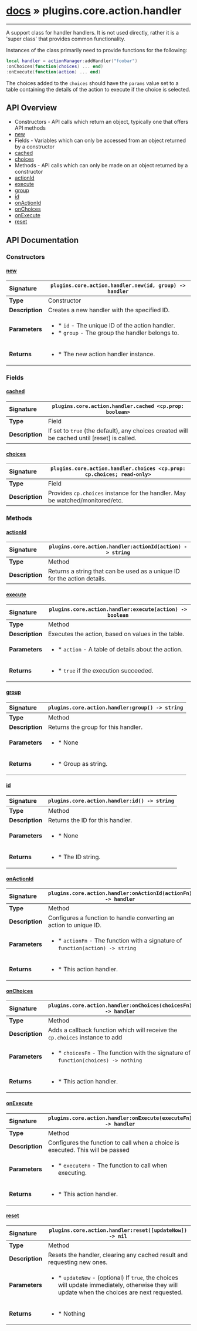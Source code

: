 # [docs](index.md) » plugins.core.action.handler
---

A support class for handler handlers. It is not used directly, rather
it is a 'super class' that provides common functionality.

Instances of the class primarily need to provide functions for the following:

```lua
local handler = actionManager:addHandler("foobar")
:onChoices(function(choices) ... end)
:onExecute(function(action) ... end)
```

The choices added to the `choices` should have the `params` value set to a table
containing the details of the action to execute if the choice is selected.

## API Overview
* Constructors - API calls which return an object, typically one that offers API methods
 * [new](#new)
* Fields - Variables which can only be accessed from an object returned by a constructor
 * [cached](#cached)
 * [choices](#choices)
* Methods - API calls which can only be made on an object returned by a constructor
 * [actionId](#actionid)
 * [execute](#execute)
 * [group](#group)
 * [id](#id)
 * [onActionId](#onactionid)
 * [onChoices](#onchoices)
 * [onExecute](#onexecute)
 * [reset](#reset)

## API Documentation

### Constructors

#### [new](#new)
| <span style="float: left;">**Signature**</span> | <span style="float: left;">`plugins.core.action.handler.new(id, group) -> handler` </span>                                                          |
| -----------------------------------------------------|---------------------------------------------------------------------------------------------------------|
| **Type**                                             | Constructor                                                                                         |
| **Description**                                      | Creates a new handler with the specified ID.                                                                                         |
| **Parameters**                                       | <ul><li>* `id`      - The unique ID of the action handler.</li><li>* `group`   - The group the handler belongs to.</li></ul> |
| **Returns**                                          | <ul><li>* The new action handler instance.</li></ul>          |

### Fields

#### [cached](#cached)
| <span style="float: left;">**Signature**</span> | <span style="float: left;">`plugins.core.action.handler.cached <cp.prop: boolean>` </span>                                                          |
| -----------------------------------------------------|---------------------------------------------------------------------------------------------------------|
| **Type**                                             | Field                                                                                         |
| **Description**                                      | If set to `true` (the default), any choices created will be cached until [reset] is called.                                                                                         |

#### [choices](#choices)
| <span style="float: left;">**Signature**</span> | <span style="float: left;">`plugins.core.action.handler.choices <cp.prop: cp.choices; read-only>` </span>                                                          |
| -----------------------------------------------------|---------------------------------------------------------------------------------------------------------|
| **Type**                                             | Field                                                                                         |
| **Description**                                      | Provides `cp.choices` instance for the handler. May be watched/monitored/etc.                                                                                         |

### Methods

#### [actionId](#actionid)
| <span style="float: left;">**Signature**</span> | <span style="float: left;">`plugins.core.action.handler:actionId(action) -> string` </span>                                                          |
| -----------------------------------------------------|---------------------------------------------------------------------------------------------------------|
| **Type**                                             | Method                                                                                         |
| **Description**                                      | Returns a string that can be used as a unique ID for the action details.                                                                                         |

#### [execute](#execute)
| <span style="float: left;">**Signature**</span> | <span style="float: left;">`plugins.core.action.handler:execute(action) -> boolean` </span>                                                          |
| -----------------------------------------------------|---------------------------------------------------------------------------------------------------------|
| **Type**                                             | Method                                                                                         |
| **Description**                                      | Executes the action, based on values in the table.                                                                                         |
| **Parameters**                                       | <ul><li>* `action`      - A table of details about the action.</li></ul> |
| **Returns**                                          | <ul><li>* `true` if the execution succeeded.</li></ul>          |

#### [group](#group)
| <span style="float: left;">**Signature**</span> | <span style="float: left;">`plugins.core.action.handler:group() -> string` </span>                                                          |
| -----------------------------------------------------|---------------------------------------------------------------------------------------------------------|
| **Type**                                             | Method                                                                                         |
| **Description**                                      | Returns the group for this handler.                                                                                         |
| **Parameters**                                       | <ul><li>* None</li></ul> |
| **Returns**                                          | <ul><li>* Group as string.</li></ul>          |

#### [id](#id)
| <span style="float: left;">**Signature**</span> | <span style="float: left;">`plugins.core.action.handler:id() -> string` </span>                                                          |
| -----------------------------------------------------|---------------------------------------------------------------------------------------------------------|
| **Type**                                             | Method                                                                                         |
| **Description**                                      | Returns the ID for this handler.                                                                                         |
| **Parameters**                                       | <ul><li>* None</li></ul> |
| **Returns**                                          | <ul><li>* The ID string.</li></ul>          |

#### [onActionId](#onactionid)
| <span style="float: left;">**Signature**</span> | <span style="float: left;">`plugins.core.action.handler:onActionId(actionFn) -> handler` </span>                                                          |
| -----------------------------------------------------|---------------------------------------------------------------------------------------------------------|
| **Type**                                             | Method                                                                                         |
| **Description**                                      | Configures a function to handle converting an action to unique ID.                                                                                         |
| **Parameters**                                       | <ul><li>* `actionFn`    - The function with a signature of `function(action) -> string`</li></ul> |
| **Returns**                                          | <ul><li>* This action handler.</li></ul>          |

#### [onChoices](#onchoices)
| <span style="float: left;">**Signature**</span> | <span style="float: left;">`plugins.core.action.handler:onChoices(choicesFn) -> handler` </span>                                                          |
| -----------------------------------------------------|---------------------------------------------------------------------------------------------------------|
| **Type**                                             | Method                                                                                         |
| **Description**                                      | Adds a callback function which will receive the `cp.choices` instance to add                                                                                         |
| **Parameters**                                       | <ul><li>* `choicesFn`       - The function with the signature of `function(choices) -> nothing`</li></ul> |
| **Returns**                                          | <ul><li>* This action handler.</li></ul>          |

#### [onExecute](#onexecute)
| <span style="float: left;">**Signature**</span> | <span style="float: left;">`plugins.core.action.handler:onExecute(executeFn) -> handler` </span>                                                          |
| -----------------------------------------------------|---------------------------------------------------------------------------------------------------------|
| **Type**                                             | Method                                                                                         |
| **Description**                                      | Configures the function to call when a choice is executed. This will be passed                                                                                         |
| **Parameters**                                       | <ul><li>* `executeFn`       - The function to call when executing.</li></ul> |
| **Returns**                                          | <ul><li>* This action handler.</li></ul>          |

#### [reset](#reset)
| <span style="float: left;">**Signature**</span> | <span style="float: left;">`plugins.core.action.handler:reset([updateNow]) -> nil` </span>                                                          |
| -----------------------------------------------------|---------------------------------------------------------------------------------------------------------|
| **Type**                                             | Method                                                                                         |
| **Description**                                      | Resets the handler, clearing any cached result and requesting new ones.                                                                                         |
| **Parameters**                                       | <ul><li>* `updateNow`   - (optional) If `true`, the choices will update immediately, otherwise they will update when the choices are next requested.</li></ul> |
| **Returns**                                          | <ul><li>* Nothing</li></ul>          |

